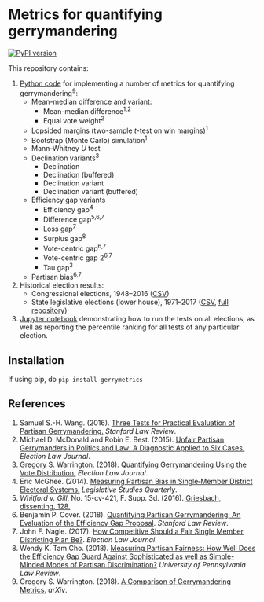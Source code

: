 # Metrics for quantifying gerrymandering
[![PyPI version](https://badge.fury.io/py/gerrymetrics.svg)](https://badge.fury.io/py/gerrymetrics)

This repository contains:

1. [Python code](metrics.py) for implementing a number of metrics for quantifying gerrymandering<sup>9</sup>:
    - Mean-median difference and variant:
       - Mean-median difference<sup>1,2</sup>
       - Equal vote weight<sup>2</sup>
    - Lopsided margins (two-sample _t_-test on win margins)<sup>1</sup>
    - Bootstrap (Monte Carlo) simulation<sup>1</sup>
    - Mann-Whitney _U_ test
    - Declination variants<sup>3</sup>
       - Declination
       - Declination (buffered)
       - Declination variant
       - Declination variant (buffered)
    - Efficiency gap variants
       - Efficiency gap<sup>4</sup>
       - Difference gap<sup>5,6,7</sup>
       - Loss gap<sup>7</sup>
       - Surplus gap<sup>8</sup>
       - Vote-centric gap<sup>6,7</sup>
       - Vote-centric gap 2<sup>6,7</sup>
       - Tau gap<sup>3</sup>
    - Partisan bias<sup>6,7</sup>
2. Historical election results:
    - Congressional elections, 1948–2016 ([CSV](election_data/congressional_election_results_post1948.csv))
    - State legislative elections (lower house), 1971–2017 ([CSV](election_data/state_legislative/state_legislative_election_results_post1971.csv), [full repository](https://github.com/PrincetonUniversity/historic_state_legislative_election_results))
3. [Jupyter notebook](run_gerrymandering_metrics.ipynb) demonstrating how to run the tests on all elections, as well as reporting the percentile ranking for all tests of any particular election.

## Installation
If using pip, do `pip install gerrymetrics`

## References
1. Samuel S.-H. Wang. (2016). [Three Tests for Practical Evaluation of Partisan Gerrymandering.](https://www.stanfordlawreview.org/print/article/three-tests-for-practical-evaluation-of-partisan-gerrymandering/) _Stanford Law Review_.
2. Michael D. McDonald and Robin E. Best. (2015). [Unfair Partisan Gerrymanders in Politics and Law: A Diagnostic Applied to Six Cases.](https://www.liebertpub.com/doi/abs/10.1089/elj.2015.0358) _Election Law Journal_.
3. Gregory S. Warrington. (2018). [Quantifying Gerrymandering Using the Vote Distribution.](https://www.liebertpub.com/doi/abs/10.1089/elj.2017.0447) _Election Law Journal_.
4. Eric McGhee. (2014). [Measuring Partisan Bias in Single‐Member District Electoral Systems.](https://onlinelibrary.wiley.com/doi/abs/10.1111/lsq.12033) _Legislative Studies Quarterly_.
5. _Whitford v. Gill_, No. 15-cv-421, F. Supp. 3d. (2016). [Griesbach, dissenting, 128.](https://www.leagle.com/decision/infdco20161122f51)
6. Benjamin P. Cover. (2018). [Quantifying Partisan Gerrymandering: An Evaluation of the Efficiency Gap Proposal](https://www.stanfordlawreview.org/print/article/quantifying-partisan-gerrymandering/). _Stanford Law Review_.
7. John F. Nagle. (2017). [How Competitive Should a Fair Single Member Districting Plan Be?](https://www.liebertpub.com/doi/full/10.1089/elj.2016.0386). _Election Law Journal_.
8. Wendy K. Tam Cho. (2018). [Measuring Partisan Fairness: How Well Does the Efficiency Gap Guard Against Sophisticated as well as Simple-Minded Modes of Partisan Discrimination?](https://scholarship.law.upenn.edu/penn_law_review_online/vol166/iss1/2/) _University of Pennsylvania Law
Review_.
9. Gregory S. Warrington. (2018). [A Comparison of Gerrymandering Metrics.](https://arxiv.org/abs/1805.12572) _arXiv_.
